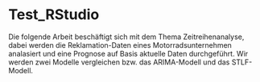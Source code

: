 # Test_RStudio
Die folgende Arbeit beschäftigt sich mit dem Thema Zeitreihenanalyse, dabei werden die Reklamation-Daten eines Motorradsunternehmen analasiert und eine Prognose auf Basis aktuelle Daten durchgeführt. Wir werden zwei Modelle vergleichen bzw. das ARIMA-Modell und das STLF-Modell. 

